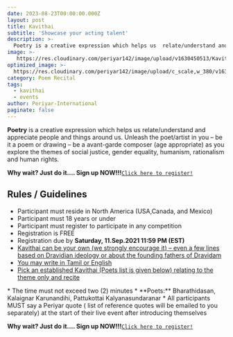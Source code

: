 ```yaml
---
date: 2023-08-23T00:00:00.000Z
layout: post
title: Kavithai
subtitle: 'Showcase your acting talent'
description: >-
  Poetry is a creative expression which helps us  relate/understand and appreciate people and things around us. Unleash the poet/artist in you...
image: >-
   https://res.cloudinary.com/periyar142/image/upload/v1630450513/Kavithai_ncj0ts.jpg
optimized_image: >-
  https://res.cloudinary.com/periyar142/image/upload/c_scale,w_380/v1630450513/Kavithai_ncj0ts.jpg
category: Poem Recital
tags:
  - kavithai
  - events
author: Periyar-International
paginate: false
---
```


**Poetry** is a creative expression which helps us  relate/understand and appreciate people and things around us. Unleash the poet/artist in you – be it a poem or drawing – be a avant-garde composer (age appropriate)  as you explore the themes of social justice, gender equality, humanism, rationalism and human rights.

**Why wait? Just do it…. Sign up NOW!!!**<a  href="https://www.periyar143.info/register/">`Click here to register!`</a>

## Rules / Guidelines

* Participant must reside in North America (USA,Canada, and Mexico) 
* Participant must 18 years or under
* Participant must register to participate in any competition
* Registration is FREE
* Registration due by <strong>Saturday, 11.Sep.2021 11:59 PM (EST)</strong>
* <ins>Kavithai can be your own (we strongly encourage it) – even a few lines based on Dravidian ideology or about the founding fathers of Dravidam</ins>
* <ins>You may write in Tamil or English</ins>
* <ins>Pick an established Kavithai (Poets list is given below) relating to the theme only  and recite  
</ins> 
* The time must not exceed two (2) minutes
* **Poets:** Bharathidasan, Kalaignar Karunandihi, Pattukottai Kalyanasundaranar
* All participants MUST say a Periyar quote ( list of reference quotes will be emailed to you separately) at the start of their live event after introducing themselves

**Why wait? Just do it…. Sign up NOW!!!**<a  href="https://www.periyar143.info/register/">`Click here to register!`</a>